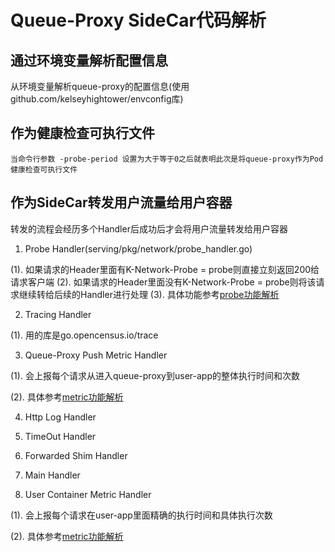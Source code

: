 # Queue-Proxy SideCar代码解析

## 通过环境变量解析配置信息

从环境变量解析queue-proxy的配置信息(使用github.com/kelseyhightower/envconfig库)

## 作为健康检查可执行文件

```
当命令行参数 -probe-period 设置为大于等于0之后就表明此次是将queue-proxy作为Pod健康检查可执行文件
```

## 作为SideCar转发用户流量给用户容器

转发的流程会经历多个Handler后成功后才会将用户流量转发给用户容器

1. Probe Handler(serving/pkg/network/probe_handler.go)

(1). 如果请求的Header里面有K-Network-Probe = probe则直接立刻返回200给请求客户端
(2). 如果请求的Header里面没有K-Network-Probe = probe则将该请求继续转给后续的Handler进行处理
(3). 具体功能参考[probe功能解析](./probe-handler功能解析.md)

2. Tracing Handler

(1). 用的库是go.opencensus.io/trace

3. Queue-Proxy Push Metric Handler

(1). 会上报每个请求从进入queue-proxy到user-app的整体执行时间和次数

(2). 具体参考[metric功能解析](metric-handler功能解析.md)

4. Http Log Handler

5. TimeOut Handler

6. Forwarded Shim Handler

7. Main Handler

8. User Container Metric Handler

(1). 会上报每个请求在user-app里面精确的执行时间和具体执行次数

(2). 具体参考[metric功能解析](metric-handler功能解析.md)
